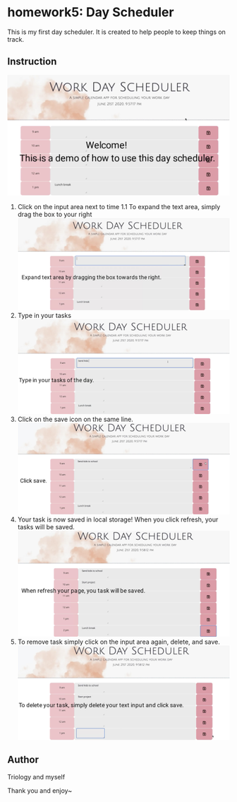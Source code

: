 # homework5: Day Scheduler

This is my first day scheduler. It is created to help people to keep things on track.

## Instruction
![img](./Assets/1.png)
1. Click on the input area next to time
   1.1 To expand the text area, simply drag the box to your right
   ![img](./Assets/2.png)
2. Type in your tasks
![img](./Assets/3.png)
3. Click on the save icon on the same line.
![img](./Assets/4.png)
4. Your task is now saved in local storage! When you click refresh, your tasks will be saved.
![img](./Assets/7.png)
5. To remove task simply click on the input area again, delete, and save.
![img](./Assets/5.png)

## Author
Triology and myself

Thank you and enjoy~
